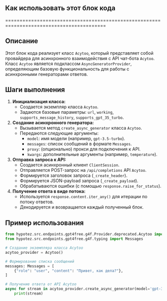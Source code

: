 ## Как использовать этот блок кода
=========================================================================================

Описание
-------------------------
Этот блок кода реализует класс `Acytoo`, который представляет собой провайдера для асинхронного взаимодействия с API чат-бота `Acytoo`. Класс `Acytoo`  является подклассом `AsyncGeneratorProvider`, определяющим базовую функциональность для работы с асинхронными генераторами ответов.


Шаги выполнения
-------------------------
1. **Инициализация класса:**  
    - Создается экземпляр класса `Acytoo`. 
    - Задаются базовые параметры: `url`, `working`, `supports_message_history`, `supports_gpt_35_turbo`.
2. **Создание асинхронного генератора:**
    - Вызывается метод `create_async_generator` класса `Acytoo`.
    - Передаются следующие аргументы:
        - `model`:  имя модели (например, `gpt-3.5-turbo`).
        - `messages`: список сообщений в формате `Messages`.
        - `proxy`:  (опционально) прокси для подключения к API.
        - `kwargs`: дополнительные аргументы (например, `temperature`).
3. **Отправка запроса к API:**
    - Создается асинхронный клиент `ClientSession`.
    - Отправляется POST-запрос на `/api/completions` API `Acytoo`.
    - Формируется заголовок запроса (`_create_header`).
    - Формируется JSON-payload запроса (`_create_payload`).
    - Обрабатываются ошибки (с помощью `response.raise_for_status`).
4. **Получение ответа в виде потока:**
    - Используется `response.content.iter_any()` для итерации по потоку ответов.
    - Декодируется и возвращается каждый полученный блок.

Пример использования
-------------------------

```python
from hypotez.src.endpoints.gpt4free.g4f.Provider.deprecated.Acytoo import Acytoo
from hypotez.src.endpoints.gpt4free.g4f.typing import Messages

# Создание экземпляра класса Acytoo
acytoo_provider = Acytoo()

# Формирование списка сообщений
messages: Messages = [
    {"role": "user", "content": "Привет, как дела?"},
]

# Получение ответа от API Acytoo
async for stream in acytoo_provider.create_async_generator(model='gpt-3.5-turbo', messages=messages):
    print(stream)
```